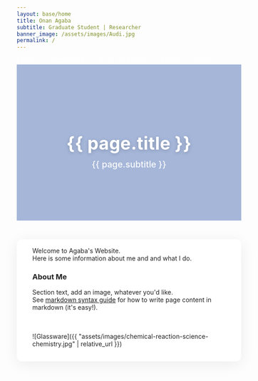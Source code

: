 ```yaml
---
layout: base/home
title: Onan Agaba
subtitle: Graduate Student | Researcher
banner_image: /assets/images/Audi.jpg
permalink: /
---
```


<!-- Banner and nav styling to match UCR -->
<style>
/* Navigation bar style (place inside your main layout or _includes/header) */
---
layout: base/home
title: Onan Agaba
subtitle: Graduate Student | Researcher
banner_image: /assets/images/Audi.jpg
permalink: /
---

<!-- Banner and nav styling to match UCR -->
<style>
/* Navigation bar style (place inside your main layout or _includes/header) */
.ucr-navbar {
  width: 100%;
  display: flex;
  justify-content: left;
  align-items: center;
  padding: 1.0em 2.5em 1.0em 2.5em;
  background: #003470;
  font-weight: bold;
  font-size: 1.2em;
}
.ucr-navbar a {
  color: white;
  text-decoration: none;
  margin-right: 2em;
  letter-spacing: 0.03em;
}

.banner-section {
  position: relative;
  width: 100%;
  height: 350px;
  background: url('/assets/images/Audi.jpg') center/cover no-repeat;
  display: flex;
  align-items: center;
  justify-content: center;
}
.banner-overlay {
  position: absolute; top: 0; left: 0; width: 100%; height: 100%;
  background: rgba(0, 50, 150, 0.35);
}
.banner-content {
  position: relative;
  z-index: 2;
  color: white;
  text-align: center;
}
.banner-content h1 {
  font-size: 2.8em;
  font-weight: bold;
  letter-spacing: 0.01em;
  margin-bottom: 0.3em;
  text-shadow: 0 2px 8px rgba(0,0,0,0.2);
}
.banner-content h2 {
  font-size: 1.4em;
  font-weight: 500;
  margin-top: 0;
  opacity: 0.95;
}
.main-content {
  max-width: 730px;
  margin: 3em auto 0 auto;
  padding: 1.2em 2.5em;
  background: white;
  color: #222;
  border-radius: 12px;
  box-shadow: 0 6px 32px rgba(0,0,0,0.07);
}
</style>

<!-- Navbar (edit links as needed) -->
<div class="ucr-navbar">
  <a href="/">HOME</a>
  <a href="#">PROJECTS</a>
  <a href="#">PUBLICATIONS</a>
  <a href="#">NEWS</a>
  <a href="#">MORE</a>
</div>

<!-- Banner section -->
<section class="banner-section">
  <div class="banner-overlay"></div>
  <div class="banner-content">
    <h1>{{ page.title }}</h1>
    <h2>{{ page.subtitle }}</h2>
  </div>
</section>

<!-- Main content block -->
<div class="main-content">
  Welcome to Agaba's Website.<br>
  Here is some information about me and and what I do.

  ### About Me

  Section text, add an image, whatever you'd like.<br>
  See <a href="https://www.markdownguide.org/basic-syntax/">markdown syntax guide</a> for how to write page content in markdown (it's easy!).

  <br><br>
  ![Glassware]({{ "assets/images/chemical-reaction-science-chemistry.jpg" | relative_url }})
</div>
